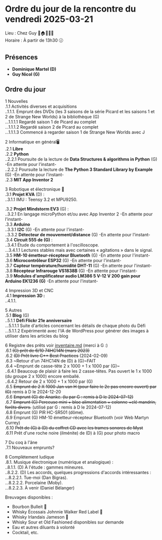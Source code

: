 # Ordre du jour de la rencontre du vendredi 2025-03-21  
Lieu :    Chez Guy  🎄🏠🌳🌲🌵    
Horaire : À partir de 13h30 🕜  
## Présences
* **Dominique Martel (D)**  
* **Guy Nicol (G)**  

## Ordre du jour
1 Nouvelles  
.1.1  Activités diverses et acquisitions  
..1.1.1. Emprunt des DVDs (les 3 saisons de la série Picard et les saisons 1 et 2 de Strange New Worlds) à la bibliothèque (G)  
...1.1.1.1 Regardé saison 1 de Picard au complet  
...1.1.1.2 Regardé saison 2 de Picard au complet  
...1.1.1.3 Commencé à regarder saison 1 de Strange New Worlds avec J  

2 Informatique en général🖥  
.2.1 **Libre**  
.2.2 **Python**  
..2.2.1 Poursuite de la lecture de **Data Structures & algorithms in Python** (G) -En attente pour l'instant-  
..2.2.2 Poursuite la lecture de **The Python 3 Standard Library by Example** (G) -En attente pour l'instant-  
.2.3 **MIT App Inventor 2**  

3 Robotique et électronique 🤖  
.3.1 **Projet KVA** (D) :   
..3.1.1 IMU : Teensy 3.2 et MPU9250.  

.3.2 **Projet Mindstorm EV3** (G) :  
..3.2.1 En langage microPython et/ou avec App Inventor 2 -En attente pour l'instant-  
.3.3 **Arduino**  
..3.3.1 **I2C** (G) -En attente pour l'instant-  
..3.3.2 **Détecteur de mouvement/distance** (G) -En attente pour l'instant-  
.3.4 **Circuit 555 de (G)** :  
..3.4.1 Étude du comportement à l'oscilloscope.  
...3.4.1.1 Lectures stables mais avec certaines  « agitations » dans le signal.  
.3.5 **HM-10 émetteur-récepteur Bluetooth** (G) -En attente pour l'instant-  
.3.6 **Microcontrôleur ESP32** (G) -En attente pour l'instant-  
.3.7 **Capteur température/humidité DHT-11** (G) -En attente pour l'instant-  
.3.8 **Récepteur Infrarouge VS1838B** (G) -En attente pour l'instant-  
.3.9 **Modules d'amplificateur audio LM386 5 V-12 V 200 gain pour Arduino EK1236 (G)** -En attente pour l'instant-  

4 Impression 3D et CNC  
.4.1 **Impression 3D :**  
..4.1.1. 

5 Autres  
.5.1 **Blog** (G)  
..5.1.1 **Défi Flickr 21e anniversaire**  
...5.1.1.1 Suite d'articles concernant les détails de chaque photo du Défi  
...5.1.1.2 Expérimenté avec l'IA de WordPress pour générer des images à utiliser dans les articles du blog  

6 Registre des prêts voir [inventaire.md](./inventaire.md) (merci à G :)   
.6.1 ~~(G) prêt de 6/10 74HC14N  (mars 2023)~~  
.6.2 ~~(D) Prêt livre C++ Best Practices~~ (2024-02-09)  
.6.3 ~Retour d'un 74HC14N de (D) à (G)~FAIT  
.6.4 ~Emprunt de casse-tête 2 x 1000 + 1 x 1000 par (G)~  
..6.4.1 Beaucoup de plaisir à faire les 2 casse-têtes. Pas ouvert le 1 x 1000 (du groupe 2 x 1000) encore emballé.  
..6.4.2 Retour de 2 x 1000 + 1 x 1000 par (G)  
.6.5 ~~Emprunt de 2 X 1000 Jan van H (pour faire le 2e pas encore ouvert) par (G)~~ remis à D le 2024-12-20  
.6.6 ~~Emprunt (G) de Ananke. (lu par G : remis à D le 2024-07-12)~~  
.6.7 ~~Emprunt (G) Perceuse mini + bloc alimentation + colonne +clé mandrin, forêts divers.~~ (utilisé par G : remis à D le 2024-07-12)  
.6.8 Emprunt (G) PIR HC-SR501 (dôme).  
.6.9 Emprunt (G) HM-10 émetteur-récepteur Bluetooth (voir Web Martyn Currey)  
.6.10 ~~Prêt de (G) à (D) du coffret CD avec les trames sonores de Myst~~  
.6.11 Prêt d'une roche noire (ilménite) de (D) à (G) pour photo macro  

7 Du coq à l'âne  
.7.1 Nouveaux emprunts?  

8 Complètement ludique  
.8.1. Musique électronique (numérique et analogique) :  
..8.1.1. (D) À l'étude : gammes mineures.  
..8.2.2. (D) Les accords, quelques progressions d'accords intéressantes :   
...8.2.2.1. Tue-moi (Dan Bigras).  
...8.2.2.2. Porcelaine (Moby).   
...8.2.2.3. À venir (Daniel Bélanger)

Breuvages disponibles :
  * Bourbon Bulleit 🥃  
  * Whisky Écossais Johnnie Walker Red Label 🥃  
  * Whisky Irlandais Jameson 🥃  
  * Whisky Sour et Old Fashioned disponibles sur demande  
  * Eau et autres diluants à volonté  
  * Cocktail, etc.  
